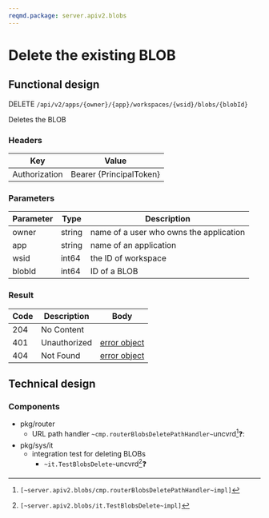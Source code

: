 ```yaml
---
reqmd.package: server.apiv2.blobs
---
```


# Delete the existing BLOB

## Functional design
DELETE `/api/v2/apps/{owner}/{app}/workspaces/{wsid}/blobs/{blobId}`

Deletes the BLOB

### Headers
| Key | Value |
| --- | --- |
| Authorization | Bearer {PrincipalToken} |

### Parameters
| Parameter | Type | Description |
| --- | --- | --- |
| owner | string | name of a user who owns the application |
| app | string | name of an application |
| wsid | int64 | the ID of workspace |
| blobId | int64 | ID of a BLOB

### Result
| Code | Description | Body |
| --- | --- | --- |
| 204 | No Content |  |
| 401 | Unauthorized | [error object](errors.md) |
| 404 | Not Found | [error object](errors.md) |

## Technical design
### Components
- pkg/router
  - URL path handler `~cmp.routerBlobsDeletePathHandler~`uncvrd[^1]❓:
- pkg/sys/it
    - integration test for deleting BLOBs
        - `~it.TestBlobsDelete~`uncvrd[^2]❓

[^1]: `[~server.apiv2.blobs/cmp.routerBlobsDeletePathHandler~impl]`
[^2]: `[~server.apiv2.blobs/it.TestBlobsDelete~impl]`
